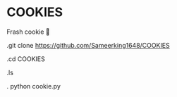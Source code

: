 # COOKIES
Frash cookie 🍪 


.git clone https://github.com/Sameerking1648/COOKIES


.cd COOKIES 


.ls


. python cookie.py
